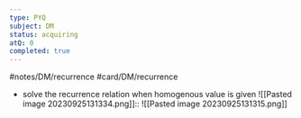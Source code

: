 ```yaml
---
type: PYQ
subject: DM
status: acquiring
atQ: 0
completed: true
---
```

 #notes/DM/recurrence #card/DM/recurrence 
- solve the recurrence relation when homogenous value is given ![[Pasted image 20230925131334.png]]:: ![[Pasted image 20230925131315.png]] <!--SR:!2023-11-28,26,270-->